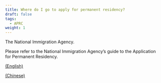```yaml
---
title: Where do I go to apply for permanent residency?
draft: false
tags:
  - APRC
weight: 1
---
```

The National Immigration Agency.

Please refer to the National Immigration Agency’s guide to the Application for Permanent Residency. 

[(English)](https://bit.ly/3s5dLA0)

[(Chinese)](https://bit.ly/3iBu3xo)[](https://bit.ly/3s5dLA0)